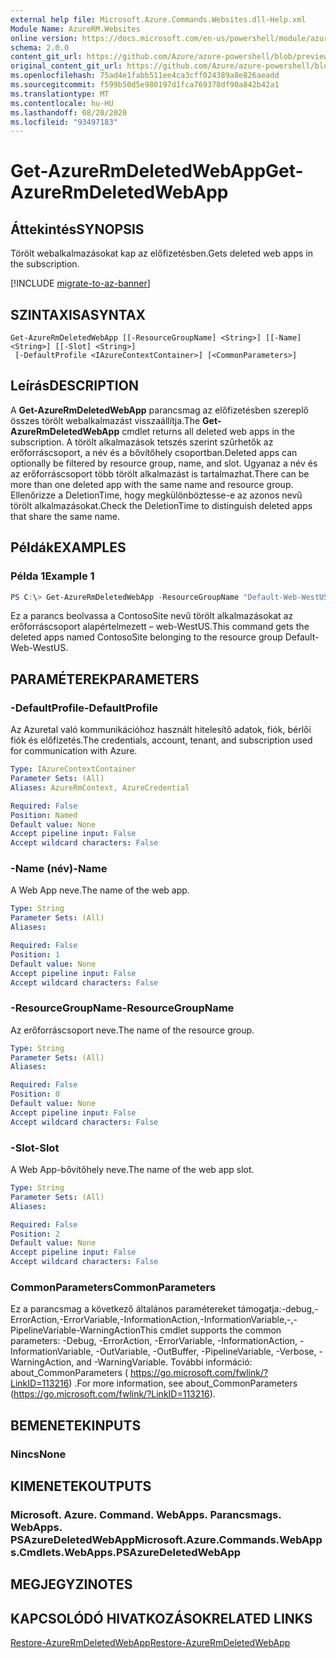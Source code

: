```yaml
---
external help file: Microsoft.Azure.Commands.Websites.dll-Help.xml
Module Name: AzureRM.Websites
online version: https://docs.microsoft.com/en-us/powershell/module/azurerm.websites/get-azurermdeletedwebapp
schema: 2.0.0
content_git_url: https://github.com/Azure/azure-powershell/blob/preview/src/ResourceManager/Websites/Commands.Websites/help/Get-AzureRmDeletedWebApp.md
original_content_git_url: https://github.com/Azure/azure-powershell/blob/preview/src/ResourceManager/Websites/Commands.Websites/help/Get-AzureRmDeletedWebApp.md
ms.openlocfilehash: 75ad4e1fabb511ee4ca3cff024389a8e826aeadd
ms.sourcegitcommit: f599b50d5e980197d1fca769378df90a842b42a1
ms.translationtype: MT
ms.contentlocale: hu-HU
ms.lasthandoff: 08/20/2020
ms.locfileid: "93497183"
---
```

# <span data-ttu-id="e67d7-101">Get-AzureRmDeletedWebApp</span><span class="sxs-lookup"><span data-stu-id="e67d7-101">Get-AzureRmDeletedWebApp</span></span>

## <span data-ttu-id="e67d7-102">Áttekintés</span><span class="sxs-lookup"><span data-stu-id="e67d7-102">SYNOPSIS</span></span>
<span data-ttu-id="e67d7-103">Törölt webalkalmazásokat kap az előfizetésben.</span><span class="sxs-lookup"><span data-stu-id="e67d7-103">Gets deleted web apps in the subscription.</span></span>

[!INCLUDE [migrate-to-az-banner](../../includes/migrate-to-az-banner.md)]

## <span data-ttu-id="e67d7-104">SZINTAXISA</span><span class="sxs-lookup"><span data-stu-id="e67d7-104">SYNTAX</span></span>

```
Get-AzureRmDeletedWebApp [[-ResourceGroupName] <String>] [[-Name] <String>] [[-Slot] <String>]
 [-DefaultProfile <IAzureContextContainer>] [<CommonParameters>]
```

## <span data-ttu-id="e67d7-105">Leírás</span><span class="sxs-lookup"><span data-stu-id="e67d7-105">DESCRIPTION</span></span>
<span data-ttu-id="e67d7-106">A **Get-AzureRmDeletedWebApp** parancsmag az előfizetésben szereplő összes törölt webalkalmazást visszaállítja.</span><span class="sxs-lookup"><span data-stu-id="e67d7-106">The **Get-AzureRmDeletedWebApp** cmdlet returns all deleted web apps in the subscription.</span></span> <span data-ttu-id="e67d7-107">A törölt alkalmazások tetszés szerint szűrhetők az erőforráscsoport, a név és a bővítőhely csoportban.</span><span class="sxs-lookup"><span data-stu-id="e67d7-107">Deleted apps can optionally be filtered by resource group, name, and slot.</span></span> <span data-ttu-id="e67d7-108">Ugyanaz a név és az erőforráscsoport több törölt alkalmazást is tartalmazhat.</span><span class="sxs-lookup"><span data-stu-id="e67d7-108">There can be more than one deleted app with the same name and resource group.</span></span> <span data-ttu-id="e67d7-109">Ellenőrizze a DeletionTime, hogy megkülönböztesse-e az azonos nevű törölt alkalmazásokat.</span><span class="sxs-lookup"><span data-stu-id="e67d7-109">Check the DeletionTime to distinguish deleted apps that share the same name.</span></span>

## <span data-ttu-id="e67d7-110">Példák</span><span class="sxs-lookup"><span data-stu-id="e67d7-110">EXAMPLES</span></span>

### <span data-ttu-id="e67d7-111">Példa 1</span><span class="sxs-lookup"><span data-stu-id="e67d7-111">Example 1</span></span>
```powershell
PS C:\> Get-AzureRmDeletedWebApp -ResourceGroupName "Default-Web-WestUS" -Name "ContosoSite"
```

<span data-ttu-id="e67d7-112">Ez a parancs beolvassa a ContosoSite nevű törölt alkalmazásokat az erőforráscsoport alapértelmezett – web-WestUS.</span><span class="sxs-lookup"><span data-stu-id="e67d7-112">This command gets the deleted apps named ContosoSite belonging to the resource group Default-Web-WestUS.</span></span>

## <span data-ttu-id="e67d7-113">PARAMÉTEREK</span><span class="sxs-lookup"><span data-stu-id="e67d7-113">PARAMETERS</span></span>

### <span data-ttu-id="e67d7-114">-DefaultProfile</span><span class="sxs-lookup"><span data-stu-id="e67d7-114">-DefaultProfile</span></span>
<span data-ttu-id="e67d7-115">Az Azuretal való kommunikációhoz használt hitelesítő adatok, fiók, bérlői fiók és előfizetés.</span><span class="sxs-lookup"><span data-stu-id="e67d7-115">The credentials, account, tenant, and subscription used for communication with Azure.</span></span>

```yaml
Type: IAzureContextContainer
Parameter Sets: (All)
Aliases: AzureRmContext, AzureCredential

Required: False
Position: Named
Default value: None
Accept pipeline input: False
Accept wildcard characters: False
```

### <span data-ttu-id="e67d7-116">-Name (név)</span><span class="sxs-lookup"><span data-stu-id="e67d7-116">-Name</span></span>
<span data-ttu-id="e67d7-117">A Web App neve.</span><span class="sxs-lookup"><span data-stu-id="e67d7-117">The name of the web app.</span></span>

```yaml
Type: String
Parameter Sets: (All)
Aliases:

Required: False
Position: 1
Default value: None
Accept pipeline input: False
Accept wildcard characters: False
```

### <span data-ttu-id="e67d7-118">-ResourceGroupName</span><span class="sxs-lookup"><span data-stu-id="e67d7-118">-ResourceGroupName</span></span>
<span data-ttu-id="e67d7-119">Az erőforráscsoport neve.</span><span class="sxs-lookup"><span data-stu-id="e67d7-119">The name of the resource group.</span></span>

```yaml
Type: String
Parameter Sets: (All)
Aliases:

Required: False
Position: 0
Default value: None
Accept pipeline input: False
Accept wildcard characters: False
```

### <span data-ttu-id="e67d7-120">-Slot</span><span class="sxs-lookup"><span data-stu-id="e67d7-120">-Slot</span></span>
<span data-ttu-id="e67d7-121">A Web App-bővítőhely neve.</span><span class="sxs-lookup"><span data-stu-id="e67d7-121">The name of the web app slot.</span></span>

```yaml
Type: String
Parameter Sets: (All)
Aliases:

Required: False
Position: 2
Default value: None
Accept pipeline input: False
Accept wildcard characters: False
```

### <span data-ttu-id="e67d7-122">CommonParameters</span><span class="sxs-lookup"><span data-stu-id="e67d7-122">CommonParameters</span></span>
<span data-ttu-id="e67d7-123">Ez a parancsmag a következő általános paramétereket támogatja:-debug,-ErrorAction,-ErrorVariable,-InformationAction,-InformationVariable,-,-PipelineVariable-WarningAction</span><span class="sxs-lookup"><span data-stu-id="e67d7-123">This cmdlet supports the common parameters: -Debug, -ErrorAction, -ErrorVariable, -InformationAction, -InformationVariable, -OutVariable, -OutBuffer, -PipelineVariable, -Verbose, -WarningAction, and -WarningVariable.</span></span>
<span data-ttu-id="e67d7-124">További információ: about_CommonParameters ( https://go.microsoft.com/fwlink/?LinkID=113216) .</span><span class="sxs-lookup"><span data-stu-id="e67d7-124">For more information, see about_CommonParameters (https://go.microsoft.com/fwlink/?LinkID=113216).</span></span>

## <span data-ttu-id="e67d7-125">BEMENETEK</span><span class="sxs-lookup"><span data-stu-id="e67d7-125">INPUTS</span></span>

### <span data-ttu-id="e67d7-126">Nincs</span><span class="sxs-lookup"><span data-stu-id="e67d7-126">None</span></span>

## <span data-ttu-id="e67d7-127">KIMENETEK</span><span class="sxs-lookup"><span data-stu-id="e67d7-127">OUTPUTS</span></span>

### <span data-ttu-id="e67d7-128">Microsoft. Azure. Command. WebApps. Parancsmags. WebApps. PSAzureDeletedWebApp</span><span class="sxs-lookup"><span data-stu-id="e67d7-128">Microsoft.Azure.Commands.WebApps.Cmdlets.WebApps.PSAzureDeletedWebApp</span></span>

## <span data-ttu-id="e67d7-129">MEGJEGYZI</span><span class="sxs-lookup"><span data-stu-id="e67d7-129">NOTES</span></span>

## <span data-ttu-id="e67d7-130">KAPCSOLÓDÓ HIVATKOZÁSOK</span><span class="sxs-lookup"><span data-stu-id="e67d7-130">RELATED LINKS</span></span>

[<span data-ttu-id="e67d7-131">Restore-AzureRmDeletedWebApp</span><span class="sxs-lookup"><span data-stu-id="e67d7-131">Restore-AzureRmDeletedWebApp</span></span>](./Restore-AzureRmDeletedWebApp.md)
